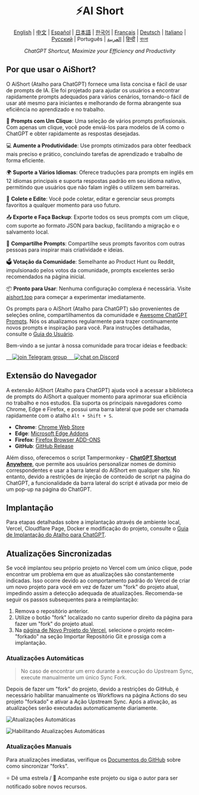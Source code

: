 <h1 align="center">
⚡️AI Short
</h1>
<p align="center">
    <a href="/README-en.md">English</a> | <a href="/README.md">中文</a> |
<a href="./README-es.md">Español</a> |
<a href="./README-ja.md">日本語</a> |
<a href="./README-ko.md">한국어</a> |
<a href="./README-fr.md">Français</a> |
<a href="./README-de.md">Deutsch</a> |
<a href="./README-it.md">Italiano</a> |
<a href="./README-ru.md">Русский</a> |
Português |
<a href="./README-ar.md">العربية</a> |
<a href="./README-hi.md">हिन्दी</a> |
<a href="./README-bn.md">বাংলা</a>
</p>
<p align="center">
    <em>ChatGPT Shortcut, Maximize your Efficiency and Productivity</em>
</p>

## Por que usar o AiShort?

O AiShort (Atalho para ChatGPT) fornece uma lista concisa e fácil de usar de prompts de IA. Ele foi projetado para ajudar os usuários a encontrar rapidamente prompts adequados para vários cenários, tornando-o fácil de usar até mesmo para iniciantes e melhorando de forma abrangente sua eficiência no aprendizado e no trabalho.

🚀 **Prompts com Um Clique**: Uma seleção de vários prompts profissionais. Com apenas um clique, você pode enviá-los para modelos de IA como o ChatGPT e obter rapidamente as respostas desejadas.

💻 **Aumente a Produtividade**: Use prompts otimizados para obter feedback mais preciso e prático, concluindo tarefas de aprendizado e trabalho de forma eficiente.

🌍 **Suporte a Vários Idiomas**: Oferece traduções para prompts em inglês em 12 idiomas principais e suporta respostas padrão em seu idioma nativo, permitindo que usuários que não falam inglês o utilizem sem barreiras.

💾 **Colete e Edite**: Você pode coletar, editar e gerenciar seus prompts favoritos a qualquer momento para uso futuro.

📤 **Exporte e Faça Backup**: Exporte todos os seus prompts com um clique, com suporte ao formato JSON para backup, facilitando a migração e o salvamento local.

🌟 **Compartilhe Prompts**: Compartilhe seus prompts favoritos com outras pessoas para inspirar mais criatividade e ideias.

🗳️ **Votação da Comunidade**: Semelhante ao Product Hunt ou Reddit, impulsionado pelos votos da comunidade, prompts excelentes serão recomendados na página inicial.

📦 **Pronto para Usar**: Nenhuma configuração complexa é necessária. Visite [aishort.top](https://www.aishort.top/pt/) para começar a experimentar imediatamente.

Os prompts para o AiShort (Atalho para ChatGPT) são provenientes de seleções online, compartilhamentos da comunidade e [Awesome ChatGPT Prompts](https://github.com/f/awesome-chatgpt-prompts). Nós os atualizamos regularmente para trazer continuamente novos prompts e inspiração para você. Para instruções detalhadas, consulte o [Guia do Usuário](https://www.aishort.top/pt/docs/guides/getting-started).

Bem-vindo a se juntar à nossa comunidade para trocar ideias e feedback:

<a href="https://t.me/aishort_top">
    <img src="https://img.shields.io/badge/Telegram-Group-blue?logo=telegram&style=for-the-badge" alt="join Telegram group" />
</a>

<a href="https://discord.gg/PZTQfJ4GjX">
    <img src="https://img.shields.io/discord/1048780149899939881?color=%2385c8c8&label=Discord&logo=discord&style=for-the-badge" alt="chat on Discord" />
</a>

## Extensão do Navegador

A extensão AiShort (Atalho para ChatGPT) ajuda você a acessar a biblioteca de prompts do AiShort a qualquer momento para aprimorar sua eficiência no trabalho e nos estudos. Ela suporta os principais navegadores como Chrome, Edge e Firefox, e possui uma barra lateral que pode ser chamada rapidamente com o atalho `Alt + Shift + S`.

- **Chrome**: [Chrome Web Store](https://chrome.google.com/webstore/detail/chatgpt-shortcut/blcgeoojgdpodnmnhfpohphdhfncblnj)
- **Edge**: [Microsoft Edge Addons](https://microsoftedge.microsoft.com/addons/detail/chatgpt-shortcut/hnggpalhfjmdhhmgfjpmhlfilnbmjoin)
- **Firefox**: [Firefox Browser ADD-ONS](https://addons.mozilla.org/addon/chatgpt-shortcut/)
- **GitHub**: [GitHub Release](https://github.com/rockbenben/ChatGPT-Shortcut/releases/latest)

Além disso, oferecemos o script Tampermonkey - [**ChatGPT Shortcut Anywhere**](https://greasyfork.org/scripts/482907-chatgpt-shortcut-anywhere), que permite aos usuários personalizar nomes de domínio correspondentes e usar a barra lateral do AiShort em qualquer site. No entanto, devido a restrições de injeção de conteúdo de script na página do ChatGPT, a funcionalidade da barra lateral do script é ativada por meio de um pop-up na página do ChatGPT.

## Implantação

Para etapas detalhadas sobre a implantação através de ambiente local, Vercel, Cloudflare Page, Docker e modificação do projeto, consulte o [Guia de Implantação do Atalho para ChatGPT](https://www.aishort.top/pt/docs/deploy).

## Atualizações Sincronizadas

Se você implantou seu próprio projeto no Vercel com um único clique, pode encontrar um problema em que as atualizações são constantemente indicadas. Isso ocorre devido ao comportamento padrão do Vercel de criar um novo projeto para você em vez de fazer um "fork" do projeto atual, impedindo assim a detecção adequada de atualizações. Recomenda-se seguir os passos subsequentes para a reimplantação:

1. Remova o repositório anterior.
2. Utilize o botão "fork" localizado no canto superior direito da página para fazer um "fork" do projeto atual.
3. Na [página de Novo Projeto do Vercel](https://vercel.com/new), selecione o projeto recém-"forkado" na seção Importar Repositório Git e prossiga com a implantação.

### Atualizações Automáticas

> No caso de encontrar um erro durante a execução do Upstream Sync, execute manualmente um único Sync Fork.

Depois de fazer um "fork" do projeto, devido a restrições do GitHub, é necessário habilitar manualmente os Workflows na página Actions do seu projeto "forkado" e ativar a Ação Upstream Sync. Após a ativação, as atualizações serão executadas automaticamente diariamente.

![Atualizações Automáticas](https://img.newzone.top/2023-05-19-11-57-59.png?imageMogr2/format/webp)

![Habilitando Atualizações Automáticas](https://img.newzone.top/2023-05-19-11-59-26.png?imageMogr2/format/webp)

### Atualizações Manuais

Para atualizações imediatas, verifique os [Documentos do GitHub](https://docs.github.com/en/pull-requests/collaborating-with-pull-requests/working-with-forks/syncing-a-fork) sobre como sincronizar "forks".

⭐ Dê uma estrela / 👀 Acompanhe este projeto ou siga o autor para ser notificado sobre novos recursos.
